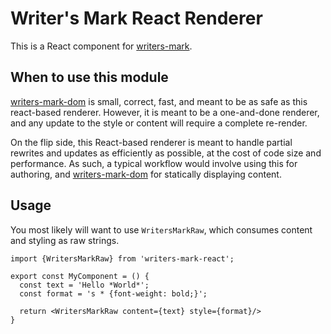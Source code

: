 # Writer's Mark React Renderer

This is a React component for [writers-mark](https://github.com/writers-mark/writers-mark).

## When to use this module

[writers-mark-dom](https://github.com/writers-mark/writers-mark-dom) is small, correct, fast, and meant to be as safe as this react-based renderer. However, it is meant to be a one-and-done renderer, and any update to the style or content will require a complete re-render.

On the flip side, this React-based renderer is meant to handle partial rewrites and updates as efficiently as possible, at the cost of code size and performance. As such, a typical workflow would involve using this for authoring, and [writers-mark-dom](https://github.com/writers-mark/writers-mark-dom) for statically displaying content.

## Usage

You most likely will want to use `WritersMarkRaw`, which consumes content and styling as raw strings.

```
import {WritersMarkRaw} from 'writers-mark-react';

export const MyComponent = () {
  const text = 'Hello *World*';
  const format = 's * {font-weight: bold;}';

  return <WritersMarkRaw content={text} style={format}/>
} 
```
